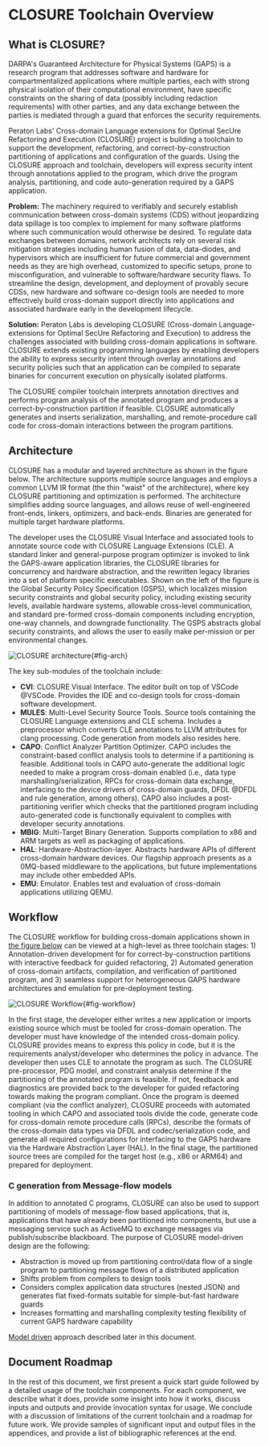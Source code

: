 # CLOSURE Toolchain Overview 

## What is CLOSURE?

DARPA's Guaranteed Architecture for Physical Systems (GAPS) is a research program 
that addresses software and hardware for compartmentalized applications where
multiple parties, each with strong physical isolation of their computational
environment, have specific constraints on the sharing of data (possibly including 
redaction requirements) with other parties, and any data exchange between the parties is
mediated through a guard that enforces the security requirements.

Peraton Labs' Cross-domain Language extensions for Optimal SecUre Refactoring
and Execution (CLOSURE) project is building a toolchain to support the
development, refactoring, and correct-by-construction partitioning of
applications and configuration of the guards. Using the CLOSURE approach and
toolchain, developers will express security intent through annotations applied
to the program, which drive the program analysis, partitioning, and code
auto-generation required by a GAPS application.

**Problem:** The machinery required to verifiably and securely establish
communication between cross-domain systems (CDS) without jeopardizing data
spillage is too complex to implement for many software platforms where such
communication would otherwise be desired. To regulate data exchanges between
domains, network architects rely on several risk mitigation strategies
including human fusion of data, data-diodes, and hypervisors which are insufficient
for future commercial and government needs as they are high overhead,
customized to specific setups, prone to misconfiguration, and vulnerable to
software/hardware security flaws. To streamline the design, development, and
deployment of provably secure CDSs, new hardware and software co-design tools
are needed to more effectively build cross-domain support directly into
applications and associated hardware early in the development lifecycle.

**Solution:** Peraton Labs is developing CLOSURE (Cross-domain
Language-extensions for Optimal SecUre Refactoring and Execution) to address
the challenges associated with building cross-domain applications in software.
CLOSURE extends existing programming languages by enabling developers the
ability to express security intent through overlay annotations and security
policies such that an application can be compiled to separate binaries for
concurrent execution on physically isolated platforms.

The CLOSURE compiler toolchain interprets annotation directives and performs
program analysis of the annotated program and produces a correct-by-construction 
partition if feasible. CLOSURE automatically generates and inserts serialization,
marshalling, and remote-procedure call code for cross-domain interactions
between the program partitions.

## Architecture 
CLOSURE has a modular and layered architecture as shown in the figure below.
The architecture supports multiple source languages and employs a common
LLVM IR format (the thin "waist" of the architecture), where key CLOSURE
partitioning and optimization is performed. The architecture simplifies adding
source languages, and allows reuse of well-engineered front-ends, linkers, optimizers,
and back-ends. Binaries are generated for multiple target hardware platforms. 

The developer uses the CLOSURE Visual Interface and associated tools to
annotate source code with CLOSURE Language Extensions (CLE).  A standard linker
and general-purpose program optimizer is invoked to link the GAPS-aware
application libraries, the CLOSURE libraries for concurrency and hardware
abstraction, and the rewritten legacy libraries into a set of platform specific
executables. Shown on the left of the figure is the Global Security Policy Specification
(GSPS), which localizes mission security constraints and global security
policy, including existing security levels, available hardware systems,
allowable cross-level communication, and standard pre-formed cross-domain
components including encryption, one-way channels, and downgrade functionality.
The GSPS abstracts global security constraints, and allows the user to easily
make per-mission or per environmental changes.  

![CLOSURE architecture](docs/C/images/arch.png){#fig-arch}

The key sub-modules of the toolchain include:

- **CVI**: CLOSURE Visual Interface. The editor built on top of VSCode @VSCode. Provides the IDE and co-design tools for cross-domain software development.
- **MULES**: Multi-Level Security Source Tools. Source tools containing the CLOSURE Language extensions and CLE schema. Includes a preprocessor which converts CLE annotations to LLVM attributes for clang processing.  Code generation from models also resides here.
- **CAPO**: Conflict Analyzer Partition Optimizer. CAPO includes the constraint-based conflict analysis tools to determine if a partitioning is feasible. Additional tools in CAPO auto-generate the additional logic needed to make a program cross-domain enabled (i.e., data type marshalling/serialization, RPCs for cross-domain data exchange, interfacing to the device drivers of cross-domain guards, DFDL @DFDL and rule generation, among others). CAPO also includes a post-partitioning verifier which checks that the partitioned program 
including auto-generated code is functionally equivalent to complies with developer security annotations.
- **MBIG**: Multi-Target Binary Generation. Supports compilation to x86 and ARM targets as well as packaging of applications.
- **HAL**: Hardware-Abstraction-layer. Abstracts hardware APIs of different cross-domain hardware devices. Our flagship approach presents as a 0MQ-based middleware to the applications, but future implementations may
include other embedded APIs.
- **EMU**: Emulator. Enables test and evaluation of cross-domain applications utilizing QEMU.

## Workflow 
The CLOSURE workflow for building cross-domain applications shown in [the figure below](#fig-workflow) can be viewed at a high-level as three toolchain stages: 1) Annotation-driven development for for correct-by-construction partitions with interactive feedback for guided refactoring, 2) Automated generation of cross-domain artifacts, compilation, and verification of partitioned program, and 3) seamless support for heterogeneous GAPS hardware architectures and emulation for pre-deployment testing.

![CLOSURE Workflow](docs/C/images/workflow.png){#fig-workflow}

In the first stage, the developer either writes a new application or imports
existing source which must be tooled for cross-domain operation. The developer
must have knowledge of the intended cross-domain policy. CLOSURE provides
means to express this policy in code, but it is the requirements
analyst/developer who determines the policy in advance. The developer then 
uses CLE to annotate the program as such. The CLOSURE pre-processor, PDG model, 
and constraint analysis determine if the partitioning of the annotated program is 
feasible. If not, feedback and diagnostics are provided back to the developer 
for guided refactoring towards making the program compliant. Once the program 
is deemed compliant (via the conflict analyzer), CLOSURE proceeds with automated 
tooling in which CAPO and associated tools divide the code, generate code for 
cross-domain remote procedure calls (RPCs), describe the formats of the cross-domain 
data types via DFDL and codec/serialization code, and generate all required 
configurations for interfacing to the GAPS hardware via the Hardware Abstraction 
Layer (HAL). In the final stage, the partitioned source trees are compiled for 
the target host (e.g., x86 or ARM64) and prepared for deployment. 

### C generation from Message-flow models 

In addition to annotated C programs, CLOSURE can also be used to support partitioning 
of models of message-flow based applications, that is, applications that have already 
been partitioned into components, but use a messaging service such as ActiveMQ to 
exchange messages via publish/subscribe blackboard.  The purpose of CLOSURE model-driven 
design are the following:

- Abstraction is moved up from partitioning control/data flow of a single program to partitioning message flows of a distributed application
- Shifts problem from compilers to design tools
- Considers complex application data structures (nested JSON) and generates flat fixed-formats suitable for simple-but-fast hardware guards
- Increases formatting and marshalling complexity testing flexibility of current GAPS hardware capability

[Model driven](#message-model-analysis) approach described later in this document.


## Document Roadmap

In the rest of this document, we first present a quick start guide followed by a detailed usage of 
the toolchain components. For each component, we describe what it does, provide some insight into
how it works, discuss inputs and outputs and provide invocation syntax for usage. We conclude with 
a discussion of limitations of the current toolchain and a roadmap for future work. We provide 
samples of significant input and output files in the appendices, and provide a list of bibliographic 
references at the end. 
